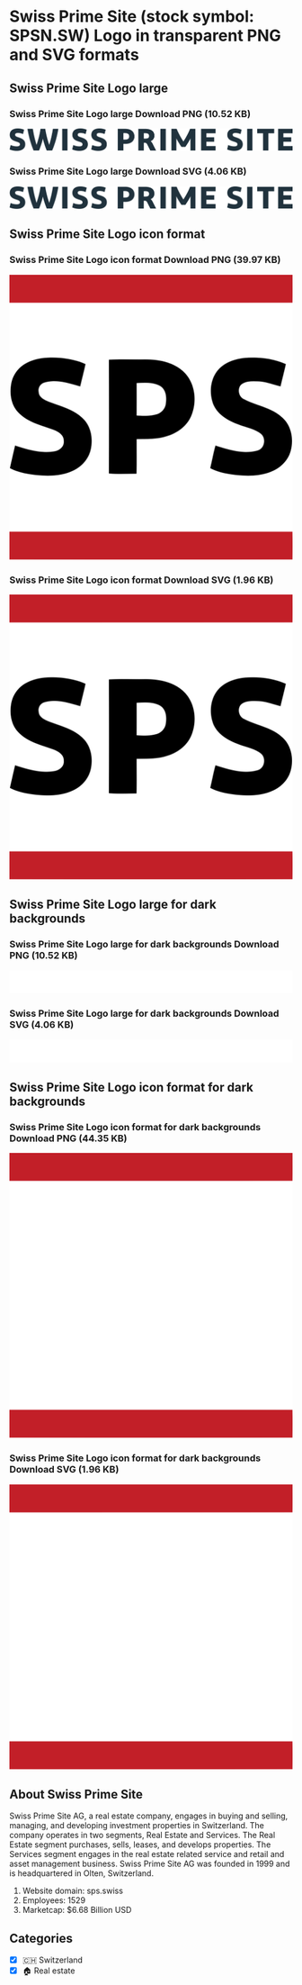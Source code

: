 # Swiss Prime Site (stock symbol: SPSN.SW) Logo in transparent PNG and SVG formats

## Swiss Prime Site Logo large

### Swiss Prime Site Logo large Download PNG (10.52 KB)

![Swiss Prime Site Logo large Download PNG (10.52 KB)](/img/orig/SPSN.SW_BIG-3223a4a5.png)

### Swiss Prime Site Logo large Download SVG (4.06 KB)

![Swiss Prime Site Logo large Download SVG (4.06 KB)](/img/orig/SPSN.SW_BIG-7ea763a1.svg)

## Swiss Prime Site Logo icon format

### Swiss Prime Site Logo icon format Download PNG (39.97 KB)

![Swiss Prime Site Logo icon format Download PNG (39.97 KB)](/img/orig/SPSN.SW-6447c8d2.png)

### Swiss Prime Site Logo icon format Download SVG (1.96 KB)

![Swiss Prime Site Logo icon format Download SVG (1.96 KB)](/img/orig/SPSN.SW-5e289d42.svg)

## Swiss Prime Site Logo large for dark backgrounds

### Swiss Prime Site Logo large for dark backgrounds Download PNG (10.52 KB)

![Swiss Prime Site Logo large for dark backgrounds Download PNG (10.52 KB)](/img/orig/SPSN.SW_BIG.D-b3510daa.png)

### Swiss Prime Site Logo large for dark backgrounds Download SVG (4.06 KB)

![Swiss Prime Site Logo large for dark backgrounds Download SVG (4.06 KB)](/img/orig/SPSN.SW_BIG.D-85ee79b3.svg)

## Swiss Prime Site Logo icon format for dark backgrounds

### Swiss Prime Site Logo icon format for dark backgrounds Download PNG (44.35 KB)

![Swiss Prime Site Logo icon format for dark backgrounds Download PNG (44.35 KB)](/img/orig/SPSN.SW.D-2f7ebf37.png)

### Swiss Prime Site Logo icon format for dark backgrounds Download SVG (1.96 KB)

![Swiss Prime Site Logo icon format for dark backgrounds Download SVG (1.96 KB)](/img/orig/SPSN.SW.D-33132982.svg)

## About Swiss Prime Site

Swiss Prime Site AG, a real estate company, engages in buying and selling, managing, and developing investment properties in Switzerland. The company operates in two segments, Real Estate and Services. The Real Estate segment purchases, sells, leases, and develops properties. The Services segment engages in the real estate related service and retail and asset management business. Swiss Prime Site AG was founded in 1999 and is headquartered in Olten, Switzerland.

1. Website domain: sps.swiss
2. Employees: 1529
3. Marketcap: $6.68 Billion USD


## Categories
- [x] 🇨🇭 Switzerland
- [x] 🏠 Real estate
